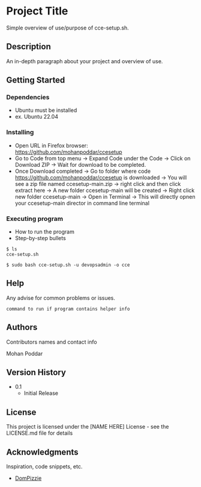 # Project Title

Simple overview of use/purpose of cce-setup.sh.

## Description

An in-depth paragraph about your project and overview of use.

## Getting Started

### Dependencies

* Ubuntu must be installed
* ex. Ubuntu 22.04

### Installing

* Open URL in Firefox browser: https://github.com/mohanpoddar/ccesetup
* Go to Code from top menu -> Expand Code under the Code -> Click on Download ZIP -> Wait for download to be completed.
* Once Download completed -> Go to folder where code https://github.com/mohanpoddar/ccesetup is downloaded -> You will see a zip file named ccesetup-main.zip -> right click and then click extract here -> A new folder ccesetup-main will be created -> Right click new folder ccesetup-main -> Open in Terminal -> This will directly opnen your ccesetup-main director in command line terminal

### Executing program

* How to run the program
* Step-by-step bullets
```
$ ls
cce-setup.sh 
```

```
$ sudo bash cce-setup.sh -u devopsadmin -o cce 
```


## Help

Any advise for common problems or issues.
```
command to run if program contains helper info
```

## Authors

Contributors names and contact info

Mohan Poddar

## Version History

* 0.1
    * Initial Release

## License

This project is licensed under the [NAME HERE] License - see the LICENSE.md file for details

## Acknowledgments

Inspiration, code snippets, etc.
* [DomPizzie](https://gist.github.com/DomPizzie/7a5ff55ffa9081f2de27c315f5018afc)
